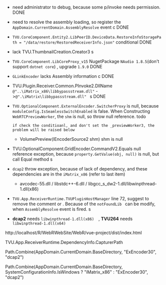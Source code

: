 - need administrator to debug, because some p/invoke needs permission.  DONE
- need to resolve the assembly loading, so register the `AppDomain.CurrentDomain.AssemblyResolve` event   c   DONE
- `TVU.CoreComponent.Entity2.LibPeerID.DeviceData.RestoreInfoStoragePath = "/data/restore/RestoredReceiverInfo.json"` conditional DONE

- lack TVU.ThumbnailCreation.Creator3   s

- `TVU.CoreComponent.LibCoreProxy_v15`  NugetPackage `NAudio 1.8.5`(don't support `dotnet core`) , upgrade `1.9.0`   DONE

- `GLinkEncoder` lacks Assembly information c    DONE

- TVU.Plugin.Receiver.Common.PInvoke2.DllName  `@"..\iMatrix_x86\libbypassstream.dll"` ->`@".\iMatrix\libbypassstream.dll" ` s   DONE

- `TVU.OptionalComponent.ExternalEncoder.SwitcherProxy` is null, because `moduleConfig.IsSeamlessSwitchEnabled` is false. When Constructing `WebRTCPreviewWorker`, the `shm` is null, so throw null reference.   todo

  `if check the conditioanl, and don't set the _previewWorker3, the problem will be raised below `

  - VolumePreview(IEncoderSource2 shm)  shm is null

- TVU.OptionalComponent.GridEncoder.CommandV2.Equals  null reference exception, because `property.GetValue(obj, null)` is null, but call Equal method  s

- `dcap2` throw exception, because of  lack of dependency, and these dependencies are in the `iMatrix_x86`    (refer to last item)

  - avcodec-55.dll / libstdc++-6.dll / libgcc_s_dw2-1.dll/libwinpthread-1.dll(x86)

- `TVU.App.ReceiverRuntime.TVUPluginHostManager` line 72, suggest to remove the comment or . Because of the `notFoundLib ` can be modify, when `AssemblyResolve` event is fired. s

- **dcap2** needs `libwinpthread-1.dll(x86)  `, **TVU264** needs `libwinpthread-1.dll(x64)`

http://localhost/R/WebRWebSite/WebR/vue-project/dist/index.html



TVU.App.ReceiverRuntime.DependencyInfo.CapturerPath

Path.Combine(AppDomain.CurrentDomain.BaseDirectory, "ExEncoder30", "dcap2")

Path.Combine(AppDomain.CurrentDomain.BaseDirectory, SystemConfigurationInfo.IsWindows ? "iMatrix_x86" : "ExEncoder30", "dcap2")